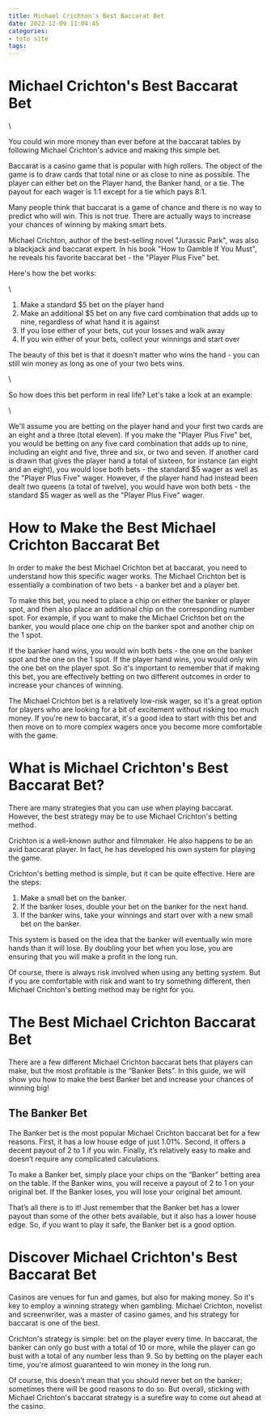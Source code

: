 ```yaml
---
title: Michael Crichton's Best Baccarat Bet 
date: 2022-12-09 11:04:45
categories:
- toto site
tags:
---
```



#  Michael Crichton's Best Baccarat Bet 

\

You could win more money than ever before at the baccarat tables by following Michael Crichton's advice and making this simple bet.

Baccarat is a casino game that is popular with high rollers. The object of the game is to draw cards that total nine or as close to nine as possible. The player can either bet on the Player hand, the Banker hand, or a tie. The payout for each wager is 1:1 except for a tie which pays 8:1. 

Many people think that baccarat is a game of chance and there is no way to predict who will win. This is not true. There are actually ways to increase your chances of winning by making smart bets. 

Michael Crichton, author of the best-selling novel "Jurassic Park", was also a blackjack and baccarat expert. In his book "How to Gamble If You Must", he reveals his favorite baccarat bet - the "Player Plus Five" bet. 

Here's how the bet works: 

\
1) Make a standard $5 bet on the player hand 
2) Make an additional $5 bet on any five card combination that adds up to nine, regardless of what hand it is against 
3) If you lose either of your bets, cut your losses and walk away 
4) If you win either of your bets, collect your winnings and start over 

The beauty of this bet is that it doesn't matter who wins the hand - you can still win money as long as one of your two bets wins. 

\

 So how does this bet perform in real life? Let's take a look at an example: 

\

 We'll assume you are betting on the player hand and your first two cards are an eight and a three (total eleven). If you make the "Player Plus Five" bet, you would be betting on any five card combination that adds up to nine, including an eight and five, three and six, or two and seven. 
If another card is drawn that gives the player hand a total of sixteen, for instance (an eight and an eight), you would lose both bets - the standard $5 wager as well as the "Player Plus Five" wager. However, if the player hand had instead been dealt two queens (a total of twelve), you would have won both bets - the standard $5 wager as well as the "Player Plus Five" wager.

#  How to Make the Best Michael Crichton Baccarat Bet 

In order to make the best Michael Crichton bet at baccarat, you need to understand how this specific wager works. The Michael Crichton bet is essentially a combination of two bets - a banker bet and a player bet. 

To make this bet, you need to place a chip on either the banker or player spot, and then also place an additional chip on the corresponding number spot. For example, if you want to make the Michael Crichton bet on the banker, you would place one chip on the banker spot and another chip on the 1 spot. 

If the banker hand wins, you would win both bets - the one on the banker spot and the one on the 1 spot. If the player hand wins, you would only win the one bet on the player spot. So it's important to remember that if making this bet, you are effectively betting on two different outcomes in order to increase your chances of winning. 

The Michael Crichton bet is a relatively low-risk wager, so it's a great option for players who are looking for a bit of excitement without risking too much money. If you're new to baccarat, it's a good idea to start with this bet and then move on to more complex wagers once you become more comfortable with the game.

#  What is Michael Crichton's Best Baccarat Bet? 

There are many strategies that you can use when playing baccarat. However, the best strategy may be to use Michael Crichton's betting method.

Crichton is a well-known author and filmmaker. He also happens to be an avid baccarat player. In fact, he has developed his own system for playing the game.

Crichton's betting method is simple, but it can be quite effective. Here are the steps:

1. Make a small bet on the banker.
2. If the banker loses, double your bet on the banker for the next hand.
3. If the banker wins, take your winnings and start over with a new small bet on the banker.

This system is based on the idea that the banker will eventually win more hands than it will lose. By doubling your bet when you lose, you are ensuring that you will make a profit in the long run.

Of course, there is always risk involved when using any betting system. But if you are comfortable with risk and want to try something different, then Michael Crichton's betting method may be right for you.

#  The Best Michael Crichton Baccarat Bet 

There are a few different Michael Crichton baccarat bets that players can make, but the most profitable is the “Banker Bets”. In this guide, we will show you how to make the best Banker bet and increase your chances of winning big!

## The Banker Bet 
The Banker bet is the most popular Michael Crichton baccarat bet for a few reasons. First, it has a low house edge of just 1.01%. Second, it offers a decent payout of 2 to 1 if you win. Finally, it’s relatively easy to make and doesn’t require any complicated calculations.

To make a Banker bet, simply place your chips on the “Banker” betting area on the table. If the Banker wins, you will receive a payout of 2 to 1 on your original bet. If the Banker loses, you will lose your original bet amount.

That’s all there is to it! Just remember that the Banker bet has a lower payout than some of the other bets available, but it also has a lower house edge. So, if you want to play it safe, the Banker bet is a good option.

#  Discover Michael Crichton's Best Baccarat Bet

Casinos are venues for fun and games, but also for making money. So it's key to employ a winning strategy when gambling. Michael Crichton, novelist and screenwriter, was a master of casino games, and his strategy for baccarat is one of the best.

Crichton's strategy is simple: bet on the player every time. In baccarat, the banker can only go bust with a total of 10 or more, while the player can go bust with a total of any number less than 9. So by betting on the player each time, you're almost guaranteed to win money in the long run.

Of course, this doesn't mean that you should never bet on the banker; sometimes there will be good reasons to do so. But overall, sticking with Michael Crichton's baccarat strategy is a surefire way to come out ahead at the casino.